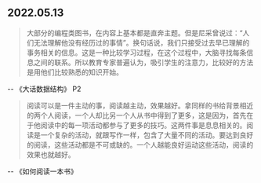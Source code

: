 ## 2022.05.13

>大部分的编程类图书，在内容上基本都是直奔主题。但是尼采曾说过：“人们无法理解他没有经历过的事情”。换句话说，我们只接受过去早已理解的事务相关的信息。这是一种比较学习过程，在这个过程中，大脑寻找每条信息之间的联系。所以教育专家普遍认为，吸引学生的注意力，比较好的方法是用他们比较熟悉的知识开始。

-- 《大话数据结构》 P2

>阅读可以是一件主动的事，阅读越主动，效果越好。拿同样的书给背景相近的两个人阅读，一个人却比另一个人从书中得到了更多，这是因为，首先在于他阅读中的每一项活动都参与了更多的技巧。这两件事是息息相关的。阅读是一个复杂的活动，就跟写作一样，包含了大量不同的活动。要达到良好的阅读，这些活动都是不可或缺的。一个人越能良好运动这些活动，阅读的效果也就越好。

-- 《如何阅读一本书》